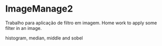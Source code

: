 ImageManage2
============

Trabalho para aplicação de filtro em imagem.
Home work to apply some filter in an image.

histogram, median, middle and sobel

